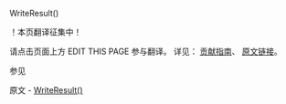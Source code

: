  WriteResult()

 ！本页翻译征集中！

请点击页面上方 EDIT THIS PAGE 参与翻译。
详见：
[贡献指南]( https://github.com/whaleal/MongoDB-Manual-zh/blob/master/CONTRIBUTING.md )、
[原文链接](  https://docs.mongodb.com/manual/reference/method/WriteResult/  )。

 参见

原文 - [WriteResult()]( https://docs.mongodb.com/manual/reference/method/WriteResult/ )

